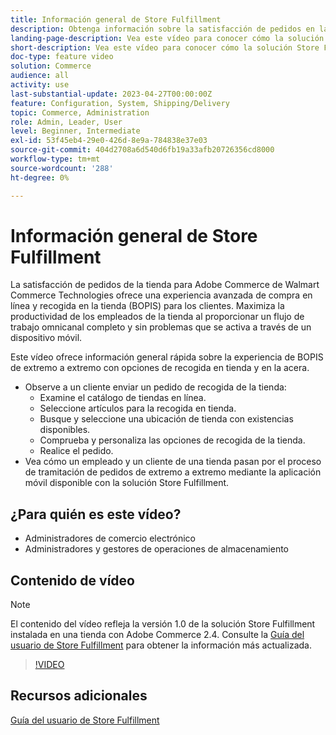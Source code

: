 ```yaml
---
title: Información general de Store Fulfillment
description: Obtenga información sobre la satisfacción de pedidos en la tienda para Adobe Commerce gracias a Walmart Commerce Technologies, una solución avanzada de cumplimiento omnicanal que ofrece una experiencia integral de compra en línea y recogida en la tienda (BOPIS).
landing-page-description: Vea este vídeo para conocer cómo la solución Store Fulfillment ofrece a los clientes la comodidad de los flujos de trabajo de recogida en tienda y en la acera y de los empleados de tienda más eficientes y listos para dispositivos móviles para recoger, almacenar en zona intermedia y entregar a los clientes pedidos de recogida en la tienda.
short-description: Vea este vídeo para conocer cómo la solución Store Fulfillment ofrece a los clientes la comodidad de los flujos de trabajo de recogida en tienda y en la acera y de los empleados de tienda más eficientes y listos para dispositivos móviles para recoger, almacenar en zona intermedia y entregar a los clientes pedidos de recogida en la tienda.
doc-type: feature video
solution: Commerce
audience: all
activity: use
last-substantial-update: 2023-04-27T00:00:00Z
feature: Configuration, System, Shipping/Delivery
topic: Commerce, Administration
role: Admin, Leader, User
level: Beginner, Intermediate
exl-id: 53f45eb4-29e0-426d-8e9a-784838e37e03
source-git-commit: 404d2708a6d540d6fb19a33afb20726356cd8000
workflow-type: tm+mt
source-wordcount: '288'
ht-degree: 0%

---
```


# Información general de Store Fulfillment

La satisfacción de pedidos de la tienda para Adobe Commerce de Walmart Commerce Technologies ofrece una experiencia avanzada de compra en línea y recogida en la tienda (BOPIS) para los clientes. Maximiza la productividad de los empleados de la tienda al proporcionar un flujo de trabajo omnicanal completo y sin problemas que se activa a través de un dispositivo móvil.

Este vídeo ofrece información general rápida sobre la experiencia de BOPIS de extremo a extremo con opciones de recogida en tienda y en la acera.

- Observe a un cliente enviar un pedido de recogida de la tienda:
   - Examine el catálogo de tiendas en línea.
   - Seleccione artículos para la recogida en tienda.
   - Busque y seleccione una ubicación de tienda con existencias disponibles.
   - Comprueba y personaliza las opciones de recogida de la tienda.
   - Realice el pedido.
- Vea cómo un empleado y un cliente de una tienda pasan por el proceso de tramitación de pedidos de extremo a extremo mediante la aplicación móvil disponible con la solución Store Fulfillment.

## ¿Para quién es este vídeo?

- Administradores de comercio electrónico
- Administradores y gestores de operaciones de almacenamiento

## Contenido de vídeo

>[!NOTE]
>
>El contenido del vídeo refleja la versión 1.0 de la solución Store Fulfillment instalada en una tienda con Adobe Commerce 2.4. Consulte la [Guía del usuario de Store Fulfillment](https://experienceleague.adobe.com/docs/commerce-merchant-services/store-fulfillment/introduction.html) para obtener la información más actualizada.

>[!VIDEO](https://video.tv.adobe.com/v/343653?quality=12&learn=on)

## Recursos adicionales

[Guía del usuario de Store Fulfillment](https://experienceleague.adobe.com/docs/commerce-merchant-services/store-fulfillment/introduction.html)
